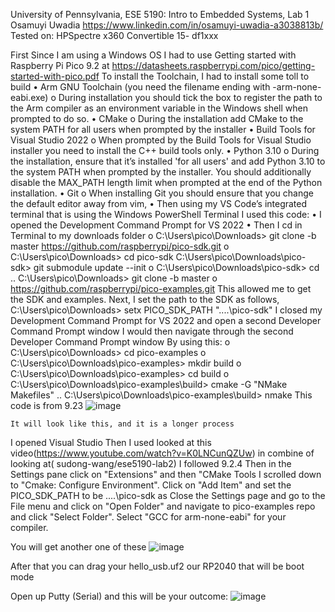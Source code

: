 University of Pennsylvania, ESE 5190: Intro to Embedded Systems, Lab 1
Osamuyi Uwadia
    https://www.linkedin.com/in/osamuyi-uwadia-a3038813b/
Tested on: HPSpectre x360 Convertible 15- df1xxx 

First Since I am using a Windows OS
I had to use Getting started with Raspberry Pi Pico 9.2 at https://datasheets.raspberrypi.com/pico/getting-started-with-pico.pdf
To install the Toolchain, I had to install some toll to build 
•	Arm GNU Toolchain (you need the filename ending with -arm-none-eabi.exe) 
o	During installation you should tick the box to register the path to the Arm compiler as an environment variable in the Windows shell when prompted to do so.
•	 CMake 
o	During the installation add CMake to the system PATH for all users when prompted by the installer
•	Build Tools for Visual Studio 2022 
o	When prompted by the Build Tools for Visual Studio installer you need to install the C++ build tools only.
•	Python 3.10 
o	During the installation, ensure that it’s installed 'for all users' and add Python 3.10 to the system PATH when prompted by the installer. You should additionally disable the MAX_PATH length limit when prompted at the end of the Python installation.
•	Git
o	When installing Git you should ensure that you change the default editor away from vim,
•	Then using my VS Code’s integrated terminal that is using the Windows PowerShell Terminal I used this code:
•	I opened the Development Command Prompt for VS 2022
•	Then I cd in Terminal to my downloads folder 
o	C:\Users\pico\Downloads> git clone -b master https://github.com/raspberrypi/pico-sdk.git 
o	C:\Users\pico\Downloads> cd pico-sdk C:\Users\pico\Downloads\pico-sdk> git submodule update --init 
o	C:\Users\pico\Downloads\pico-sdk> cd .. C:\Users\pico\Downloads> git clone -b master 
o	https://github.com/raspberrypi/pico-examples.git
This allowed me to get the SDK and examples.
Next, I  set the path to the SDK as follows, C:\Users\pico\Downloads> setx PICO_SDK_PATH "..\..\pico-sdk"
I closed my Development Command Prompt for VS 2022 and open a second Developer Command Prompt window
I would then navigate through the second Developer Command Prompt window
By using this: 
o	C:\Users\pico\Downloads> cd pico-examples
o	C:\Users\pico\Downloads\pico-examples> mkdir build 
o	C:\Users\pico\Downloads\pico-examples> cd build 
o	C:\Users\pico\Downloads\pico-examples\build> cmake -G "NMake Makefiles" .. C:\Users\pico\Downloads\pico-examples\build> nmake
This code is from 9.23
 ![image](https://user-images.githubusercontent.com/114784563/195963974-008007d2-74a3-4638-ae4e-89dbe0923fcb.png)

	It will look like this, and it is a longer process
I opened Visual Studio 
Then I used looked at this video(https://www.youtube.com/watch?v=K0LNCunQZUw) in combine of looking at( sudong-wang/ese5190-lab2)
I followed 9.2.4
Then in the Settings pane click on "Extensions" and then "CMake Tools
I scrolled down to "Cmake: Configure Environment". Click on "Add Item" and set the PICO_SDK_PATH to be ..\..\pico-sdk as
 Close the Settings page and go to the File menu and click on "Open Folder" and navigate to pico-examples repo and click "Select Folder". Select "GCC for arm-none-eabi" for your compiler.
 	

You will get another one of these 
![image](https://user-images.githubusercontent.com/114784563/195964082-80e21b06-048b-4eeb-90e8-2dae68d9e0b0.png)

After that you can drag your hello_usb.uf2 our RP2040 that will be boot mode 

 

Open up Putty (Serial) and this will be your outcome:
![image](https://user-images.githubusercontent.com/114784563/195964007-8c21adb9-c732-4d45-b560-aac8234c2103.png)
